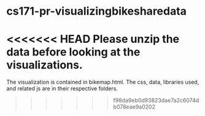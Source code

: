 # cs171-pr-visualizingbikesharedata

<<<<<<< HEAD
Please unzip the data before looking at the visualizations.
=======
The visualization is contained in bikemap.html. The css, data, libraries used, and related js are in their respective folders.
>>>>>>> f98da9eb0d93823dae7a2c6074db078eae9a0202
